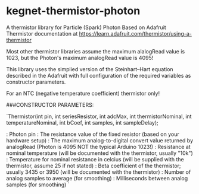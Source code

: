 # kegnet-thermistor-photon
A thermistor library for Particle (Spark) Photon
Based on Adafruit Thermistor documentation at https://learn.adafruit.com/thermistor/using-a-thermistor

Most other thermistor libraries assume the maximum alalogRead value is 1023, but
the Photon's maximum analogRead value is 4095!

This library uses the simplied version of the Steinhart–Hart equation described in the
Adafruit with full configuration of the required variables as constructor parameters.

For an NTC (negative temperature coefficient) thermistor only!

###CONSTRUCTOR PARAMETERS:

`Thermistor(int pin, int seriesResistor, int adcMax, int thermistorNominal, int temperatureNominal, int bCoef, int samples, int sampleDelay);

<pin>: Photon pin
<seriesResistor>: The resistance value of the fixed resistor (based on your hardware setup)
<adcMax>: The maximum analog-to-digital convert value returned by analogRead (Photon is 4095 NOT the typical Arduino 1023!)
<thermistorNominal>: Resistance at nominal temperature (will be documented with the thermistor, usually "10k")
<temperatureNominal>: Temperature for nominal resistance in celcius (will be supplied with the thermistor, assume 25 if not stated)
<bCoef>: Beta coefficient of the thermistor; usually 3435 or 3950 (will be documented with the thermistor)
<samples>: Number of analog samples to average (for smoothing)
<sampleDelay>: Milliseconds between analog samples (for smoothing)
`
